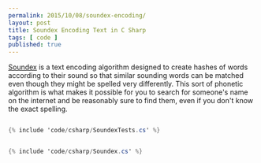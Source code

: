 ```yaml
---
permalink: 2015/10/08/soundex-encoding/
layout: post
title: Soundex Encoding Text in C Sharp
tags: [ code ]
published: true
---
```


<a href="https://en.wikipedia.org/wiki/Soundex">Soundex</a> is a text encoding algorithm designed to create hashes 
of words according to their sound so that similar sounding words can be matched even though they might be 
spelled very differently. This sort of phonetic algorithm is what makes it possible for you to search for someone's 
name on the internet and be reasonably sure to find them, even if you don't know the exact spelling.


```csharp

{% include 'code/csharp/SoundexTests.cs' %}

```


```csharp

{% include 'code/csharp/Soundex.cs' %}

```


